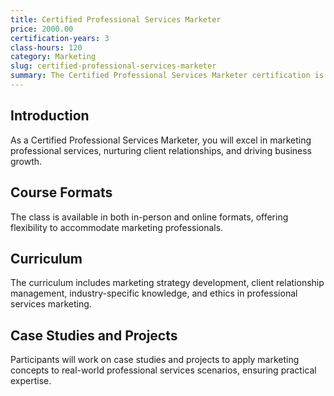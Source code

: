 ```yaml
---
title: Certified Professional Services Marketer
price: 2000.00
certification-years: 3
class-hours: 120
category: Marketing
slug: certified-professional-services-marketer
summary: The Certified Professional Services Marketer certification is designed for marketing professionals working in the services industry. This comprehensive class covers marketing strategy, client relationship management, and industry-specific knowledge. It equips candidates with the skills needed to effectively market professional services and build client relationships.
---
```


## Introduction

As a Certified Professional Services Marketer, you will excel in marketing professional services, nurturing client relationships, and driving business growth.

## Course Formats

The class is available in both in-person and online formats, offering flexibility to accommodate marketing professionals.

## Curriculum

The curriculum includes marketing strategy development, client relationship management, industry-specific knowledge, and ethics in professional services marketing.

## Case Studies and Projects

Participants will work on case studies and projects to apply marketing concepts to real-world professional services scenarios, ensuring practical expertise.

